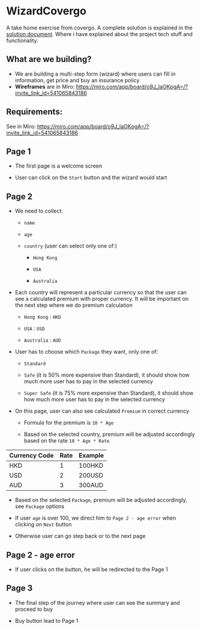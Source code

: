 # WizardCovergo

A take home exercise from covergo. A complete solution is explained in the [solution document](solution.md). Where i have explained about the project tech stuff and functionality.

## What are we building?

- We are building a multi-step form (wizard) where users can fill in information, get price and buy an insurance policy
- **Wireframes** are in Miro: https://miro.com/app/board/o9J_laOKpgA=/?invite_link_id=541065843186

## Requirements:

See in Miro: https://miro.com/app/board/o9J_laOKpgA=/?invite_link_id=541065843186

Page 1
------

-   The first page is a welcome screen

-   User can click on the `Start` button and the wizard would start

Page 2
------

-   We need to collect:

    -   `name`

    -   `age`

    -   `country` (user can select only one of:)

        -   `Hong Kong`

        -   `USA`

        -   `Australia`

-   Each country will represent a particular currency so that the user can see a calculated premium with proper currency. It will be important on the next step where we do premium calculation

    -   `Hong Kong` : `HKD`

    -   `USA` : `USD`

    -   `Australia` : `AUD`

-   User has to choose which `Package` they want, only one of:

    -   `Standard`

    -   `Safe` (it is 50% more expensive than Standard), it should show how much more user has to pay in the selected currency

    -   `Super Safe` (it is 75% more expensive than Standard), it should show how much more user has to pay in the selected currency

-   On this page, user can also see calculated `Premium` in correct currency

    -   Formula for the premium is `10 * Age`

    -   Based on the selected country, premium will be adjusted accordingly based on the rate `10 * Age * Rate`

| **Currency Code**  | **Rate** | **Example** |
|---------------|------|---------|
| HKD           | 1    | 100HKD  |
| USD           | 2    | 200USD  |
| AUD           | 3    | 300AUD  |

-   Based on the selected `Package`, premium will be adjusted accordingly, see `Package` options

-   If user `age` is over 100, we direct him to `Page 2 - age error` when clicking on `Next` button

-   Otherwise user can go step back or to the next page

Page 2 - age error
------------------

-   If user clicks on the button, he will be redirected to the Page 1

Page 3
------

-   The final step of the journey where user can see the summary and proceed to buy

-   Buy button lead to Page 1
